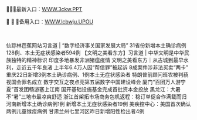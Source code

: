 <p>
	🛑🛑🛑最新入口：<a href="http://www.baidu.com/link?url=6MA2SWnO3Raqke39an_0PUxosM6ZrUGzi1BN9tNnlPW&wd">WWW.3ckw.PPT</a> 
	<p>
		🤭
🤭
🤭备用入口：<a href="http://www.baidu.com/link?url=6MA2SWnO3Raqke39an_0PUxosM6ZrUGzi1BN9tNnlPW&wd">WWW.lcbwju.UPOU</a> 
	</p>
	<p>
		<br />
	</p>
	<p>
		仙踪林芭蕉网站习言道 | “数字经济事关国家发展大局”
31省份新增本土确诊病例128例、本土无症状感染者594例 
【文明之美看东方】习言道 | 中华文明是中华民族独特的精神标识
印度多地暴发非洲猪瘟疫情
文明之美看东方｜从古城到最早水利，走近五千年良渚
上半年6.4万人因“帮信罪”被起诉 8成案件涉非法买卖“两卡”
重庆22日新增3例本土确诊病例、1例本土无症状感染者
特朗普前顾问班农被判藐视国会罪名成立
数字交互之夜点亮第五届数字中国建设峰会
厦门“百团万人游宁夏”首发团畅游塞上江南
国开基础设施基金完成首批资本金投放
黑龙江：大暑不“暑”三地市最凉爽舒适
浙江首架拓市场商务包机返程：稳订单促合作满载而归
河南新增本土确诊病例1例 新增本土无症状感染者19例
美疾控中心：美国首次确认两例儿童猴痘病例
甘肃兰州七里河区昨日新增阳性检出者4例
	</p>
